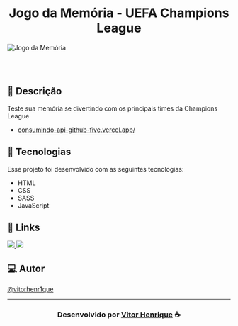 <h1 align="center">
  Jogo da Memória - UEFA Champions League
</h1>

![Jogo da Memória](https://champions-league-memory-game.vercel.app/)

<br>
<br>

## 📝 Descrição 

Teste sua memória se divertindo com os principais times da Champions League
-  [consumindo-api-github-five.vercel.app/](https://consumindo-api-github-five.vercel.app/)

## 🚀 Tecnologias

Esse projeto foi desenvolvido com as seguintes tecnologias:

- HTML
- CSS
- SASS
- JavaScript

## 🔗 Links

<p align="left">
 
 <a href="https://www.linkedin.com/in/vitor-henrique-130b46159/" alt="Linkedin">
  <img src="https://img.shields.io/badge/-Linkedin-0A66C2?style=for-the-badge&logo=Linkedin&logoColor=FFFFFF&link=https://www.linkedin.com/in/vitor-henrique-130b46159/"/> 
 </a>

  <a href="#" alt="Portfolio">
  <img src="https://img.shields.io/badge/my_portfolio-000?style=for-the-badge&logo=ko-fi&logoColor=white&link="/>
 </a>

 </p>
 
## 💻 Autor<br>
[@vitorhenr1que](https://github.com/vitorhenr1que)

-----

  <h3 align="center"> Desenvolvido por <a href="https://www.linkedin.com/in/vitor-henrique-130b46159/">Vitor Henrique</a> ☕</h3>
